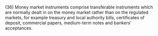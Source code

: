 (36) Money market instruments comprise transferable instruments which are normally dealt in on the money market rather than on the regulated markets, for example treasury and local authority bills, certificates of deposit, commercial papers, medium-term notes and bankers’ acceptances.